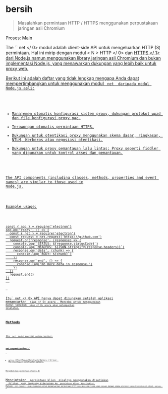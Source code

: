 # bersih

> Masalahkan permintaan HTTP / HTTPS menggunakan perpustakaan jaringan asli Chromium

Proses: [Main](../glossary.md#main-process)

The `` net </ 0> modul adalah client-side API untuk mengeluarkan HTTP (S) permintaan. Hal ini mirip dengan modul < N > HTTP </ 0> dan
 <a href="https://nodejs.org/api/https.html"> HTTPS </ 1> dari Node.js namun menggunakan library jaringan asli Chromium dan bukan implementasi Node.js, yang menawarkan dukungan yang lebih baik untuk proxy web.</p>

<p>Berikut ini adalah daftar yang tidak lengkap mengapa Anda dapat mempertimbangkan untuk menggunakan 
modul <code> net </ 0> daripada modul Node.js asli:</p>

<ul>
<li>Manajemen otomatis konfigurasi sistem proxy, dukungan protokol wpad dan file konfigurasi proxy pac.</li>
<li>Terowongan otomatis permintaan HTTPS.</li>
<li>Dukungan untuk otentikasi proxy menggunakan skema dasar, ringkasan, NTLM, Kerberos atau negosiasi otentikasi.</li>
<li>Dukungan untuk proxy pemantauan lalu lintas: Proxy seperti fiddler yang digunakan untuk kontrol akses dan pemantauan.</li>
</ul>

<p>The API components (including classes, methods, properties and event names) are similar to those used in
Node.js.</p>

<p>Example usage:</p>

<pre><code class="javascript">const { app } = require('electron')
app.on('ready', () => {
  const { net } = require('electron')
  const request = net.request('https://github.com')
  request.on('response', (response) => {
    console.log(`STATUS: ${response.statusCode}`)
    console.log(`HEADERS: ${JSON.stringify(response.headers)}`)
    response.on('data', (chunk) => {
      console.log(`BODY: ${chunk}`)
    })
    response.on('end', () => {
      console.log('No more data in response.')
    })
  })
  request.end()
})
``</pre> 

Itu` net </ 0>  API hanya dapat digunakan setelah aplikasi memancarkan <code> siap </ 0>  acara . Mencoba untuk menggunakan modul sebelum <code> siap </ 0>  acara akan melemparkan kesalahan.</p>

<h2>Methods</h2>

<p>Itu <code> net </ 0> modul memiliki metode berikut:</p>

<h3><code>net.request(options)`</h3> 

* `options` (ClientRequestConstructorOptions | String) - The `ClientRequest` constructor options.

Mengembalikan  permintaan clien</ 0></p>

<p>Menciptakan <a href="./client-request.md"><code> permintaan klien </ 0> misalnya menggunakan disediakan
 <code> Pilihan </ 1> yang langsung diteruskan ke <code> permintaan klien </ 1> konstruktor.
Metode <code> net.request </ 0> akan digunakan untuk mengeluarkan permintaan HTTP yang aman dan tidak aman sesuai dengan skema protokol yang ditentukan di objek <code> options </ 0> .</p>